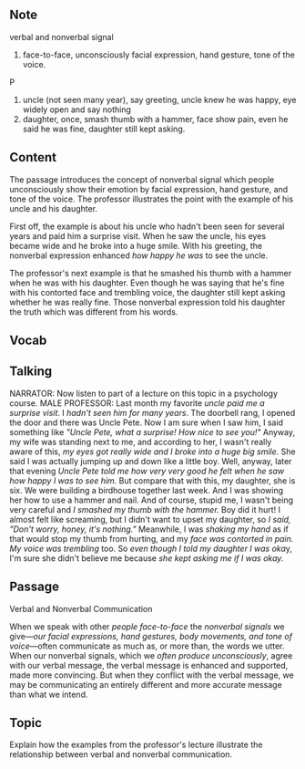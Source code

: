 ## Note
verbal and nonverbal signal

1. face-to-face, unconsciously facial expression, hand gesture, tone of the voice.

P

1. uncle (not seen many year), say greeting, uncle knew he was happy, eye widely open and say nothing
2. daughter, once, smash thumb with a hammer, face show pain, even he said he was fine, daughter still kept asking.

## Content
The passage introduces the concept of nonverbal signal which people unconsciously show their emotion by facial expression, hand gesture, and tone of the voice. The professor illustrates the point with the example of his uncle and his daughter.

First off, the example is about his uncle who hadn't been seen for several years and paid him a surprise visit. When he saw the uncle, his eyes became wide and he broke into a huge smile. With his greeting, the nonverbal expression enhanced *how happy he was* to see the uncle.

The professor's next example is that he smashed his thumb with a hammer when he was with his daughter. Even though he was saying that he's fine with his contorted face and trembling voice, the daughter still kept asking whether he was really fine. Those nonverbal expression told his daughter the truth which was different from his words.

## Vocab

## Talking
NARRATOR: Now listen to part of a lecture on this topic in a psychology course.
MALE PROFESSOR: Last month my favorite *uncle paid me a surprise visit*.
I *hadn't seen him for many years*.
The doorbell rang, I opened the door and there was Uncle Pete.
Now I am sure when I saw him, I said something like *"Uncle Pete, what a surprise! How nice to see you!"*
Anyway, my wife was standing next to me, and according to her, I wasn't really aware of this, *my eyes got really wide and I broke into a huge big smile.*
She said I was actually jumping up and down like a little boy.
Well, anyway, later that evening *Uncle Pete told me how very very good he felt when he saw how happy I was to see him.*
But compare that with this, my daughter, she is six.
We were building a birdhouse together last week.
And I was showing her how to use a hammer and nail.
And of course, stupid me, I wasn't being very careful and *I smashed my thumb with the hammer.*
Boy did it hurt!
I almost felt like screaming, but I didn't want to upset my daughter, so *I said, "Don't worry, honey, it's nothing."*
Meanwhile, I was *shaking my hand* as if that would stop my thumb from hurting, and my *face was contorted in pain.*
*My voice was trembling* too.
So *even though I told my daughter I was oka*y, I'm sure she didn't believe me because *she kept asking me if I was okay.*

## Passage
Verbal and Nonverbal Communication

When we speak with other *people face-to-face* the *nonverbal signals* we give—*our facial expressions, hand gestures, body movements, and tone of voice*—often communicate as much as, or more than, the words we utter. When our nonverbal signals, which we *often produce unconsciously*, agree with our verbal message, the verbal message is enhanced and supported, made more convincing. But when they conflict with the verbal message, we may be communicating an entirely different and more accurate message than what we intend.

## Topic
Explain how the examples from the professor's lecture illustrate the relationship between verbal and nonverbal communication.